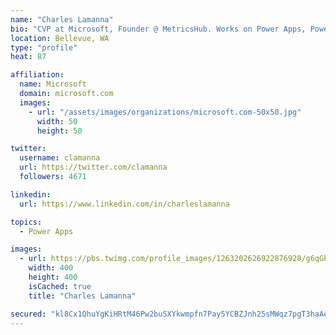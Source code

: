 ```yaml
---
name: "Charles Lamanna"
bio: "CVP at Microsoft, Founder @ MetricsHub. Works on Power Apps, Power Automate, Power Virtual Agent, Common Data Service and Dynamics 365."
location: Bellevue, WA
type: "profile"
heat: 87

affiliation:
  name: Microsoft
  domain: microsoft.com
  images:
    - url: "/assets/images/organizations/microsoft.com-50x50.jpg"
      width: 50
      height: 50

twitter:
  username: clamanna
  url: https://twitter.com/clamanna
  followers: 4671

linkedin:
  url: https://www.linkedin.com/in/charleslamanna

topics:
  - Power Apps

images:
  - url: https://pbs.twimg.com/profile_images/1263202626922876928/g6qGbHZ-_400x400.jpg
    width: 400
    height: 400
    isCached: true
    title: "Charles Lamanna"

secured: "kl8Cx1QhuYgKiHRtM46Pw2buSXYkwmpfn7Pay5YCBZJnh25sMWqz7pgT3haAeOvdXjpamOikl1XELSMngOGRnkMCJTmc4k7gMJ3mmc1Fk0mVCeF3tWYizM4raeJTFE9CMbBSnPywSegdhbHmQ7SSJ7Raeg7aryrL75GFIFRG2GWTAPDWB/pP73LiokkrY3+1DzFfzOQF58uXv00zEQagjmTIy9cBS2saCaHOADRcyWw8H2EdNhjdlWg6p1bbQnKgdY2q5KVrmMaQquwLtuI2EUqZCkoahiq7xlbRVRvweoYvLs8cwi7Ngiqs2mqt5ipwX0qsbIgXg9n4rkHQJAw/A77+ih2nK/tc6z73W+FkyP/4iOnaTn9G6BxGX8d1qFrYd3LpKoWAa34ID5z2ZcpXVu3aPHaWOpREI8X+e5J8Mfk=;OLCH/E4iNYByShMfa0DoYA=="
---
```


